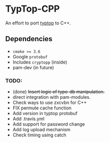 # TypTop-CPP #
An effort to port [typtop](https://github.com/rchatterjee/pam-typopw) to C++.

## Dependencies
* `cmake >= 3.6`
* Google `protobuf`
* Includes `cryptopp` (inside)
* pam-dev (in future)

### TODO:
* (done) ~~Insert logic of typo-db manipulation.~~
* direct integration with pam-modules.
* Check ways to use zxcvbn for C++
* FIX permute cache function 
* Add version in typtop protobuf
* Add .travis.yml
* Add support for password change
* Add log upload mechanism
* Check timing using catch

